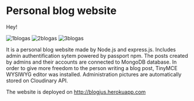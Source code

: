 # Personal blog website

Hey!

![1blogas](https://user-images.githubusercontent.com/81252760/114984673-4382ee00-9e92-11eb-85bc-24c5b88b70bd.jpg)
![2blogas](https://user-images.githubusercontent.com/81252760/114984676-44b41b00-9e92-11eb-9408-1de3d37a5b04.jpg)
![3blogas](https://user-images.githubusercontent.com/81252760/114984681-45e54800-9e92-11eb-9029-908a9b3cd421.jpg)


It is a personal blog website made by Node.js and express.js. Includes admin authentification sytem powered by passport npm. The posts created by admins and their accounts are connected to MongoDB database. In order to give more freedom to the person writing a blog post, TinyMCE WYSIWYG editor was installed. Administration pictures are automatically stored on Cloudinary API.

The website is deployed on http://blogjus.herokuapp.com